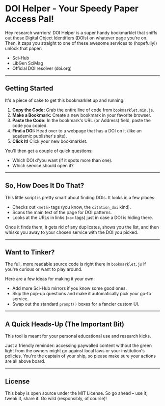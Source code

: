 # DOI Helper - Your Speedy Paper Access Pal!

Hey research warriors! DOI Helper is a super handy bookmarklet that sniffs out
those Digital Object Identifiers (DOIs) on whatever page you're on. Then, it
zaps you straight to one of these awesome services to (hopefully!) unlock that
paper:

- Sci-Hub
- LibGen SciMag
- Official DOI resolver (doi.org)

---

## Getting Started

It's a piece of cake to get this bookmarklet up and running:

1. **Copy the Code:** Grab the entire line of code from `bookmarklet.min.js`.
2. **Make a Bookmark:** Create a new bookmark in your favorite browser.
3. **Paste the Code:** In the bookmark's URL (or Address) field, paste the code 
   you copied.
4. **Find a DOI:** Head over to a webpage that has a DOI on it (like an academic 
   publisher's site).
5. **Click It!** Click your new bookmarklet.

You'll then get a couple of quick questions:

- Which DOI d'you want (if it spots more than one).
- Which service should open it?

---

## So, How Does It Do That?

This little script is pretty smart about finding DOIs. It looks in a few places:

- Checks out `<meta>` tags (you know, the `citation_doi` kind).
- Scans the main text of the page for DOI patterns.
- Looks at the URLs in links (`<a>` tags) just in case a DOI is hiding there.

Once it finds them, it gets rid of any duplicates, shows you the list, and then
whisks you away to your chosen service with the DOI you picked.

---

## Want to Tinker?

The full, more readable source code is right there in `bookmarklet.js` if
you're curious or want to play around.

Here are a few ideas for making it your own:

- Add more Sci-Hub mirrors if you know some good ones.
- Skip the pop-up questions and make it automatically pick your go-to service.
- Swap out the standard `prompt()` boxes for a fancier custom UI.

---

## A Quick Heads-Up (The Important Bit)

This tool is meant for your personal educational use and research kicks.

Just a friendly reminder: accessing paywalled content without the green light
from the owners might go against local laws or your institution's policies.
You're the captain of your ship, so please make sure your actions are all above
board.

---

## License

This baby is open source under the MIT License. So go ahead – use it, tweak it,
share it. Go wild (responsibly, of course)!
